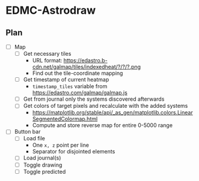 EDMC-Astrodraw
==============

## Plan

- [ ] Map
  - [ ] Get necessary tiles
    - URL format: https://edastro.b-cdn.net/galmap/tiles/indexedheat/?/?/?.png
    - Find out the tile-coordinate mapping
  - [ ] Get timestamp of current heatmap
    - `timestamp_tiles` variable from https://edastro.com/galmap/galmap.js
  - [ ] Get from journal only the systems discovered afterwards
  - [ ] Get colors of target pixels and recalculate with the added systems
    - https://matplotlib.org/stable/api/_as_gen/matplotlib.colors.LinearSegmentedColormap.html
    - Compute and store reverse map for entire 0-5000 range
- [ ] Button bar
  - [ ] Load file
    - One `x, z` point per line
    - Separator for disjointed elements
  - [ ] Load journal(s)
  - [ ] Toggle drawing
  - [ ] Toggle predicted
